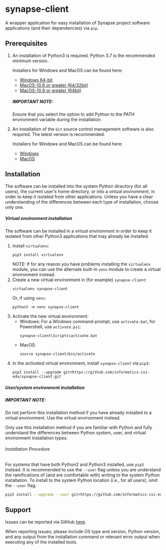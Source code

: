 # synapse-client

A wrapper application for easy installation of Synapse project
software applications (and their dependencies) via `pip`.

## Prerequisites

1. An installation of Python3 is required. Python 3.7 is the recommended minimum version. 

    Installers for Windows and MacOS can be found here:
    * [Windows 64-bit](https://www.python.org/ftp/python/3.7.5/python-3.7.5-amd64.exe)
    * [MacOS-10.6 or greater (64/32bit)](https://www.python.org/ftp/python/3.7.5/python-3.7.5-macosx10.6.pkg) 
    * [MacOS-10.9 or greater (64bit)](https://www.python.org/ftp/python/3.7.5/python-3.7.5-macosx10.9.pkg) 

    ##### *IMPORTANT NOTE*: 

    Ensure that you select the option to add Python to the PATH environment variable during the installation.

2. An installation of the `Git` source control management software is also 
required. The latest version is recommended. 

    Installers for Windows and MacOS can be found here:
    * [Windows](https://git-scm.com/download/win)
    * [MacOS](https://git-scm.com/download/mac)

## Installation
The software can be installed into the system Python directory (for all users),
the current user's home directory, or into a _virtual environment_, in order to 
keep it isolated from other applications. Unless you have a clear understanding of
the differences between each type of installation, choose only one.

##### Virtual environment installation

The software can be installed in a _virtual environment_ in order to keep it
isolated from other Python3 applications that may already be installed. 

1. Install `virtualenv`: 
    ```sh
    pip3 install virtualenv
    ```
   NOTE: If for any reason you have problems installing the `virtualenv` module, 
   you can use the alternate built-in `venv` module to create a virtual environment instead.
2. Create a new virtual environment in (for example) `synapse-client`:
    ```
    virtualenv synapse-client
    ```
    Or, if using `venv`:
    ```
    python3 -m venv synapse-client
    ```
3. Activate the new virtual environment:
    * Windows:
        For a Windows command-prompt, use `activate.bat`, for Powershell, use `activate.ps1`:
        ```
        synapse-client\Scripts\activate.bat
        ```
    * MacOS:
        ```
        source synapse-client/bin/activate
        ```
4.  In the _activated_ virtual environment, install `synapse-client` via `pip3`:
    ```
    pip3 install --upgrade git+https://github.com/informatics-isi-edu/synapse-client.git
    ```

##### User/system environment installation

##### *IMPORTANT NOTE*: 
Do not perform this installation method if you have already installed to a virtual environment. Use the virtual environment instead. 

Only use this installation method if you are familiar with Python and fully understand the differences between Python system, user, and virtual environment installation types.

###### Installation Procedure 
For systems that have both Python2 and Python3 installed, use `pip3` instead. 
It is recommended to use the `--user` flag unless you are understand the 
ramifications of (and are comfortable with) writing to the system Python 
installation. To install to the system Python location (i.e., for all users),
omit the `--user` flag.

```sh
pip3 install --upgrade --user git+https://github.com/informatics-isi-edu/synapse-client.git
```

## Support
Issues can be reported via GitHub [here](https://github.com/informatics-isi-edu/synapse-client/issues). 

When reporting issues, please include OS type and version, Python version, and any output from 
the installation command or relevant error output when executing any of 
the installed tools. 
